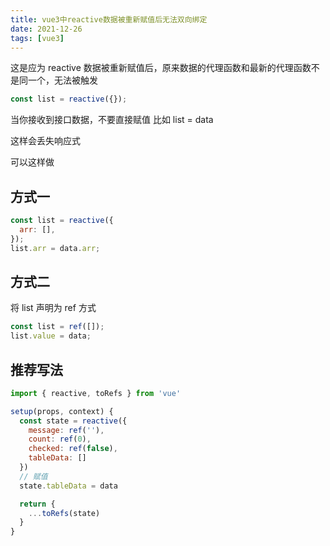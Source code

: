 ```yaml
---
title: vue3中reactive数据被重新赋值后无法双向绑定
date: 2021-12-26
tags: [vue3]
---
```


这是应为 reactive 数据被重新赋值后，原来数据的代理函数和最新的代理函数不是同一个，无法被触发

<!-- more -->

```js
const list = reactive({});
```

当你接收到接口数据，不要直接赋值 比如 list = data

这样会丢失响应式

可以这样做

## 方式一

```js
const list = reactive({
  arr: [],
});
list.arr = data.arr;
```

## 方式二

将 list 声明为 ref 方式

```js
const list = ref([]);
list.value = data;
```

## 推荐写法

```js
import { reactive, toRefs } from 'vue'

setup(props, context) {
  const state = reactive({
    message: ref(''),
    count: ref(0),
    checked: ref(false),
    tableData: []
  })
  // 赋值
  state.tableData = data

  return {
    ...toRefs(state)
  }
}
```
